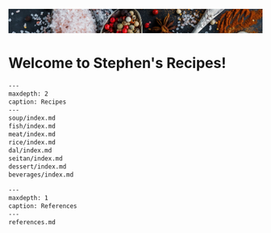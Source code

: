 ![](spices.jpg)

# Welcome to Stephen's Recipes!

```{toctree}
---
maxdepth: 2
caption: Recipes
---
soup/index.md
fish/index.md
meat/index.md
rice/index.md
dal/index.md
seitan/index.md
dessert/index.md
beverages/index.md
```

```{toctree}
---
maxdepth: 1
caption: References
---
references.md
```

